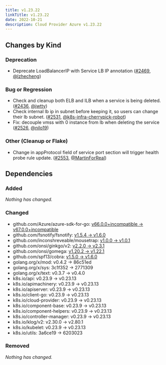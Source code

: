 ```yaml
---
title: v1.23.22
linkTitle: v1.23.22
date: 2022-10-21
description: Cloud Provider Azure v1.23.22
---
```



## Changes by Kind

### Deprecation

- Deprecate LoadBalancerIP with Service LB IP annotation ([#2469](https://github.com/kubernetes-sigs/cloud-provider-azure/pull/2469), [@lzhecheng](https://github.com/lzhecheng))

### Bug or Regression

- Check and cleanup both ELB and ILB when a service is being deleted. ([#2436](https://github.com/kubernetes-sigs/cloud-provider-azure/pull/2436), [@jwtty](https://github.com/jwtty))
- Check internal lb ip in subnet before keeping it, so users can change their lb subnet. ([#2531](https://github.com/kubernetes-sigs/cloud-provider-azure/pull/2531), [@k8s-infra-cherrypick-robot](https://github.com/k8s-infra-cherrypick-robot))
- Fix: decouple vmss with 0 instance from lb when deleting the service ([#2526](https://github.com/kubernetes-sigs/cloud-provider-azure/pull/2526), [@nilo19](https://github.com/nilo19))

### Other (Cleanup or Flake)

- Change in appProtocol field of service port section will trigger health probe rule update. ([#2553](https://github.com/kubernetes-sigs/cloud-provider-azure/pull/2553), [@MartinForReal](https://github.com/MartinForReal))

## Dependencies

### Added
_Nothing has changed._

### Changed
- github.com/Azure/azure-sdk-for-go: [v66.0.0+incompatible → v67.0.0+incompatible](https://github.com/Azure/azure-sdk-for-go/compare/v66.0.0...v67.0.0)
- github.com/fsnotify/fsnotify: [v1.5.4 → v1.6.0](https://github.com/fsnotify/fsnotify/compare/v1.5.4...v1.6.0)
- github.com/inconshreveable/mousetrap: [v1.0.0 → v1.0.1](https://github.com/inconshreveable/mousetrap/compare/v1.0.0...v1.0.1)
- github.com/onsi/ginkgo/v2: [v2.2.0 → v2.3.1](https://github.com/onsi/ginkgo/v2/compare/v2.2.0...v2.3.1)
- github.com/onsi/gomega: [v1.20.2 → v1.22.1](https://github.com/onsi/gomega/compare/v1.20.2...v1.22.1)
- github.com/spf13/cobra: [v1.5.0 → v1.6.0](https://github.com/spf13/cobra/compare/v1.5.0...v1.6.0)
- golang.org/x/mod: v0.4.2 → 86c51ed
- golang.org/x/sys: 3c1f352 → 2771309
- golang.org/x/text: v0.3.7 → v0.4.0
- k8s.io/api: v0.23.9 → v0.23.13
- k8s.io/apimachinery: v0.23.9 → v0.23.13
- k8s.io/apiserver: v0.23.9 → v0.23.13
- k8s.io/client-go: v0.23.9 → v0.23.13
- k8s.io/cloud-provider: v0.23.9 → v0.23.13
- k8s.io/component-base: v0.23.9 → v0.23.13
- k8s.io/component-helpers: v0.23.9 → v0.23.13
- k8s.io/controller-manager: v0.23.9 → v0.23.13
- k8s.io/klog/v2: v2.30.0 → v2.80.1
- k8s.io/kubelet: v0.23.9 → v0.23.13
- k8s.io/utils: 3a6ce19 → 6203023

### Removed
_Nothing has changed._
